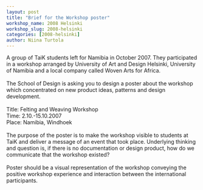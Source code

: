 ```yaml
---
layout: post
title: "Brief for the Workshop poster"
workshop_name: 2008 Helsinki 
workshop_slug: 2008-helsinki
categories: [2008-helsinki]
author: Niina Turtola
---
```

<div>
A group of TaiK students left for Namibia in October 2007. They participated in a workshop arranged by University of Art and Design Helsinki, University of Namibia and a local company called Woven Arts for Africa. 
</div>
<div>
<br />
</div>
<div>
The School of Design is asking you to design a poster about the workshop which concentrated on new product ideas, patterns and design development.
</div>
<div>
<br />
</div>
<div>
Title: Felting and Weaving Workshop 
</div>
<div>
Time: 2.10.-15.10.2007
</div>
<div>
Place: Namibia, Windhoek
</div>
<div>
<br />
</div>
<div>
The purpose of the poster is to make the workshop visible to students at TaiK and deliver a message of an event that took place. Underlying thinking and question is, if there is no documentation or design product, how do we communicate that the workshop existed?
</div>
<div>
<br />
</div>
<div>
Poster should be a visual representation of the workshop conveying the positive workshop experience and interaction between the international participants.
</div>
<div>
<br />
</div>
<div>
<br />
</div>
<div>
<br />
</div>

